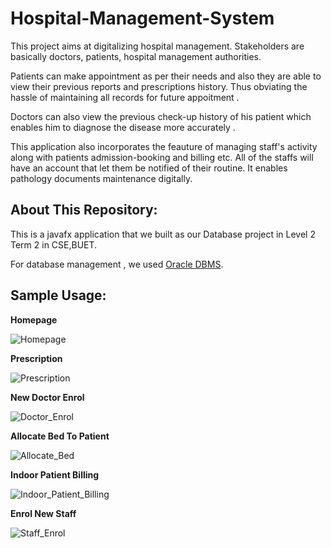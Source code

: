 # Hospital-Management-System
This project aims at digitalizing hospital management. Stakeholders are basically doctors, patients, hospital management authorities.

Patients can make appointment as per their needs and also they are able to view their previous reports and prescriptions history. Thus obviating the hassle of maintaining all records for future appoitment . 

Doctors can also view the previous check-up history of his patient which enables him to diagnose the disease more accurately . 

This application also incorporates the feauture of managing staff's activity along with patients admission-booking and billing etc. All of the staffs will have an account that let them be notified of their routine. 
It enables pathology documents maintenance digitally. 



## About This Repository:
This is a javafx application that we built as our Database project in Level 2 Term 2 in CSE,BUET. 

For database management , we used [Oracle DBMS](https://en.wikipedia.org/wiki/Oracle_Database).

## Sample Usage:

**Homepage**

![Homepage](https://raw.githubusercontent.com/Masum95/Hospital-Management-System-/master/Project_ScreenShots/home.png)

**Prescription**

![Prescription](https://raw.githubusercontent.com/Masum95/Hospital-Management-System-/master/Project_ScreenShots/prescription.png)

**New Doctor Enrol**

![Doctor_Enrol](https://raw.githubusercontent.com/Masum95/Hospital-Management-System-/master/Project_ScreenShots/doctor_enroll.png)

**Allocate Bed To Patient**

![Allocate_Bed](https://raw.githubusercontent.com/Masum95/Hospital-Management-System-/master/Project_ScreenShots/patient_allocate.png)

**Indoor Patient Billing**

![Indoor_Patient_Billing](https://raw.githubusercontent.com/Masum95/Hospital-Management-System-/master/Project_ScreenShots/indoor_patient_billing.png)

**Enrol New Staff**

![Staff_Enrol](https://raw.githubusercontent.com/Masum95/Hospital-Management-System-/master/Project_ScreenShots/staff_enrol.png)



